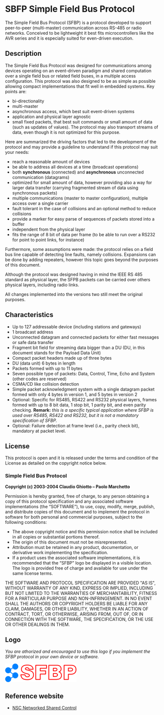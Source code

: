 # SBFP Simple Field Bus Protocol
The Simple Field Bus Protocol (SFBP) is a protocol developed to support peer-to-peer (multi-master) communication across RS-485 or radio networks. Conceived to be lightweight it best fits microcontrollers like the AVR series and it is especially suited for even-driven execution.

## Description

The Simple Field Bus Protocol was designed for communications among devices operating on an event-driven paradigm and shared computation over a single field bus or related field buses, in a multiple access configuration.  This protocol was also designed to be as simple as possible allowing compact implementations that fit well in embedded systems.
Key points are: 
- bi-directionality
- multi-master
- asynchronous access, which best suit event-driven systems
- application and physical layer agnostic
- small fixed packets, that best suit commands or small amount of data (such as updates of values). 
The protocol may also transport streams of data, even though it is not optimized for this purpose.

Here are summarized the driving factors that led to the development of the protocol and may provide a guideline to understand if this protocol may suit your needs:

- reach a reasonable amount of devices
- be able to address all devices at a time (broadcast operations)
- both **synchronous** (connected) and **asynchronous** unconnected communication (datagrams)
- optimized for small amount of data, however providing also a way for larger data transfer (carrying fragmented stream of data using synchronous packets)
- multiple communications (master to master configuration), multiple access over a single carrier
- fault tolerant in the case of collisions and an optional method to reduce collisions
- provide a marker for easy parse of sequences of packets stored into a buffer
- independent from the physical layer
- fits the range of 8 bit of data per frame (to be able to run over a RS232 for point to point links, for instance)

Furthermore, some assumptions were made: the protocol relies on a field bus line capable of detecting line faults, namely collisions.  Expansions can be done by adding repeaters, however this topic goes beyond the purposes of this document.

Although the protocol was designed having in mind the IEEE RS 485 standard as physical layer, the SFPB packets can be carried over others physical layers, including radio links.

All changes implemented into the versions two still meet the original purposes.

## Characteristics

- Up to 127 addressable device (including stations and gateways)
- 1 broadcast address
- Unconnected datagram and connected packets for either fast messages or safe data transfer
- Fragment bit field for streaming data bigger than a DU (DU, in this document stands for the Payload Data Unit)
- Compact packet headers made up of three bytes
- DU (data unit) 6 bytes in length
- Packets formed with up to 11 bytes
- Seven possible type of packets: Data, Control, Time, Echo and System (other codes are reserved)
- CSMA/CD like collision detection
- Simple packet acknowledgment system with a single datagram packet formed with only 4 bytes in version 1, and 5 bytes in version 2
- Optional: Specific for RS485, RS422 and RS232 physical layers, frames formed with up to 8 bit data, 1 stop bit, 1 parity bit, and even parity checking.
  **Remark:** *this is a specific typical application where SFBP is used over RS485, RS422 and RS232, but it is not a mandatory specification of SFBP.*
- Optional: Failure detection at frame level (i.e., parity check bit), mandatory at packet level.

## License

This protocol is open and it is released under the terms and condition of the License as detailed on the copyright notice below.

### Simple Field Bus Protocol
**Copyright (c) 2003-2004 Claudio Ghiotto – Paolo Marchetto**

Permission is hereby granted, free of charge, to any person obtaining a copy of this protocol specification and any associated software implementations (the “SOFTWARE”), to use, copy, modify, merge, publish, and distribute copies of this document and to implement the protocol in software for both personal and commercial purposes, subject to the following conditions:

- The above copyright notice and this permission notice shall be included in all copies or substantial portions thereof.
- The origin of this document must not be misrepresented.
- Attribution must be retained in any product, documentation, or derivative work implementing the specification. 
- If a product uses the associated software implementations, it is recommended that the “SFBP” logo be displayed in a visible location. The logo is provided free of charge and available for use under the same license terms. 

THE SOFTWARE AND PROTOCOL SPECIFICATION ARE PROVIDED "AS IS", WITHOUT WARRANTY OF ANY KIND, EXPRESS OR IMPLIED, INCLUDING BUT NOT LIMITED TO THE WARRANTIES OF MERCHANTABILITY, FITNESS FOR A PARTICULAR PURPOSE AND NON-INFRINGEMENT.
IN NO EVENT SHALL THE AUTHORS OR COPYRIGHT HOLDERS BE LIABLE FOR ANY CLAIM, DAMAGES, OR OTHER LIABILITY, WHETHER IN AN ACTION OF CONTRACT, TORT, OR OTHERWISE, ARISING FROM, OUT OF, OR IN CONNECTION WITH THE SOFTWARE, THE SPECIFICATION, OR THE USE OR OTHER DEALINGS IN THEM.

## Logo

*You are athorized and encouraged to use this logo if you implement the SFBP protocol in your own device or software.*

![SFBP logo - large format. You are athorized and encouraged to use this logo if you implement the SFBP protocol in your own device or software](SFBPlogoBIG.png)

## Reference website

- [NSC Networked Shared Control](https://upower.artdevices.com/)

